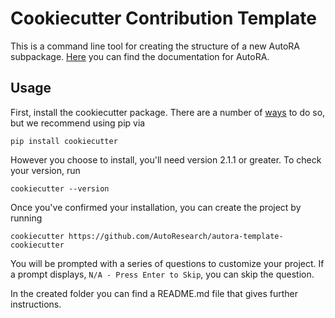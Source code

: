# Cookiecutter Contribution Template

This is a command line tool for creating the structure of a new AutoRA subpackage. 
[Here](https://autoresearch.github.io/autora/) you can find the documentation for AutoRA.

## Usage

First, install the cookiecutter package. There are a number of [ways](https://cookiecutter.readthedocs.io/en/stable/installation.html#) to do so, but we recommend using pip via
```shell
pip install cookiecutter
```

However you choose to install, you'll need version 2.1.1 or greater. To check your version, run
```shell
cookiecutter --version
```

Once you've confirmed your installation, you can create the project by running 
```shell
cookiecutter https://github.com/AutoResearch/autora-template-cookiecutter
```

You will be prompted with a series of questions to customize your project. If a prompt displays, `N/A - Press Enter to Skip`, you can skip the question.

In the created folder you can find a README.md file that gives further instructions.
